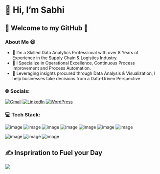 # 👋 Hi, I’m Sabhi

## 💫 Welcome to my GitHub 💫

### About Me 😄
- 🌱 I’m a Skilled Data Analytics Professional with over 8 Years of Experience in the Supply Chain & Logistics Industry.
- 🎯 I Specialize in Operational Excellence, Continuous Process Improvement and Process Automation.
- 🦾 Leveraging insights procured through Data Analysis & Visualization, I help businesses take decisions from a Data-Driven Perspective       

### 🌐 Socials:
[![Gmail](https://img.shields.io/badge/Gmail-red)](mailto:mohamed.sabhi.n@gmail.com)
[![LinkedIn](https://img.shields.io/badge/LinkedIn-blue)](https://www.linkedin.com/in/m-sabhi-n/)
[![WordPress](https://img.shields.io/badge/WordPress-21759b?style=flat&logo=wordpress&logoColor=white)](https://imsabhi.wordpress.com)


### 💻 Tech Stack:

![image](https://github.com/user-attachments/assets/d93f13cb-7847-46ee-823a-721814fd6029)
![image](https://github.com/user-attachments/assets/4a1b5a1f-6a34-4377-875b-c76e7d199ca9)
![image](https://github.com/user-attachments/assets/104c73eb-d481-4feb-84e1-cfbc4388651b)
![image](https://github.com/user-attachments/assets/ff35e1d1-d9e5-4d37-a4ba-833f7b9d7d1b)
![image](https://github.com/user-attachments/assets/cae20277-09eb-4e1f-bbd4-12d0ca1f07d3)
![image](https://github.com/user-attachments/assets/33c9b2d5-f8ec-4bff-a173-4fbff0b7fc87)
![image](https://github.com/user-attachments/assets/30a07493-a42c-4a6b-9859-a5b91895a546)

![image](https://github.com/user-attachments/assets/e80c1edc-a50c-4dc6-92f1-8bcedffe6076)
![image](https://github.com/user-attachments/assets/c600da13-5dc7-4505-950b-7b8909625f48)
![image](https://github.com/user-attachments/assets/83421ab2-2853-4ed9-a74a-3845f098218f)


## ✍️ Inspriration to Fuel your Day
![](https://quotes-github-readme.vercel.app/api?type=horizontal&theme=chartreuse-dark)

<!---
i-am-sabhi/i-am-sabhi is a ✨ special ✨ repository because its `README.md` (this file) appears on your GitHub profile.
You can click the Preview link to take a look at your changes.
--->
